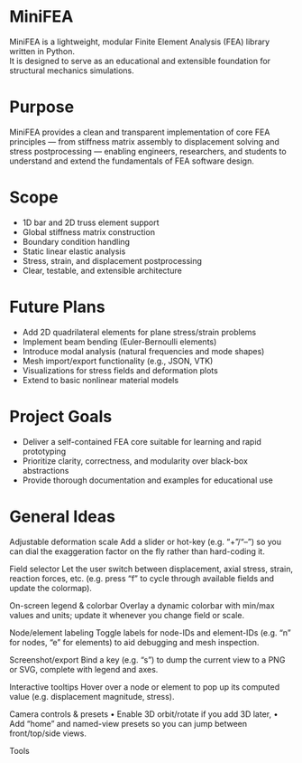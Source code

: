 # MiniFEA

MiniFEA is a lightweight, modular Finite Element Analysis (FEA) library written in Python.  
It is designed to serve as an educational and extensible foundation for structural mechanics simulations.

# Purpose
MiniFEA provides a clean and transparent implementation of core FEA principles — from stiffness matrix assembly to displacement solving and stress postprocessing — enabling engineers, researchers, and students to understand and extend the fundamentals of FEA software design.

# Scope
- 1D bar and 2D truss element support
- Global stiffness matrix construction
- Boundary condition handling
- Static linear elastic analysis
- Stress, strain, and displacement postprocessing
- Clear, testable, and extensible architecture

# Future Plans
- Add 2D quadrilateral elements for plane stress/strain problems
- Implement beam bending (Euler-Bernoulli elements)
- Introduce modal analysis (natural frequencies and mode shapes)
- Mesh import/export functionality (e.g., JSON, VTK)
- Visualizations for stress fields and deformation plots
- Extend to basic nonlinear material models

# Project Goals
- Deliver a self-contained FEA core suitable for learning and rapid prototyping
- Prioritize clarity, correctness, and modularity over black-box abstractions
- Provide thorough documentation and examples for educational use

# General Ideas


Adjustable deformation scale
Add a slider or hot-key (e.g. “+”/“–”) so you can dial the exaggeration factor on the fly rather than hard-coding it.

Field selector
Let the user switch between displacement, axial stress, strain, reaction forces, etc. (e.g. press “f” to cycle through available fields and update the colormap).

On-screen legend & colorbar
Overlay a dynamic colorbar with min/max values and units; update it whenever you change field or scale.

Node/element labeling
Toggle labels for node-IDs and element-IDs (e.g. “n” for nodes, “e” for elements) to aid debugging and mesh inspection.

Screenshot/export
Bind a key (e.g. “s”) to dump the current view to a PNG or SVG, complete with legend and axes.

Interactive tooltips
Hover over a node or element to pop up its computed value (e.g. displacement magnitude, stress).

Camera controls & presets
• Enable 3D orbit/rotate if you add 3D later,
• Add “home” and named-view presets so you can jump between front/top/side views.










Tools



